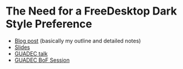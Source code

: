 # The Need for a FreeDesktop Dark Style Preference

- [Blog post](https://blog.elementary.io/the-need-for-a-freedesktop-dark-style-preference/) (basically my outline and detailed notes)
- [Slides](slides)
- [GUADEC talk](https://schedule.guadec.org/sessions/284)
- [GUADEC BoF Session](https://wiki.gnome.org/GUADEC/2019/Hackingdays/FreeDesktopDarkStylePreferenceBoF)

